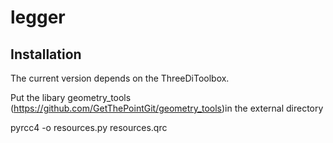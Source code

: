 # legger



## Installation

The current version depends on the ThreeDiToolbox.

Put the libary geometry_tools (https://github.com/GetThePointGit/geometry_tools)in the external directory


pyrcc4 -o resources.py resources.qrc
